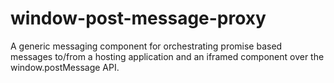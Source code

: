 # window-post-message-proxy
A generic messaging component for orchestrating promise based messages to/from a hosting application and an iframed component over the window.postMessage API.
